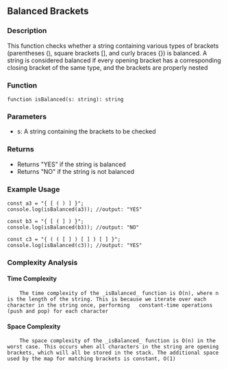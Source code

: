 ## Balanced Brackets

### Description
This function checks whether a string containing various types of brackets (parentheses (), square brackets [], and curly braces {}) is balanced. A string is considered balanced if every opening bracket has a corresponding closing bracket of the same type, and the brackets are properly nested

### Function
```
function isBalanced(s: string): string
```

### Parameters
- s: A string containing the brackets to be checked

### Returns
- Returns "YES" if the string is balanced
- Returns "NO" if the string is not balanced

### Example Usage
```
const a3 = "{ [ ( ) ] }";
console.log(isBalanced(a3)); //output: "YES"

const b3 = "{ [ ( ] ) }";
console.log(isBalanced(b3)); //output: "NO"

const c3 = "{ ( ( [ ] ) [ ] ) [ ] }";
console.log(isBalanced(c3)); //output: "YES"
```

### Complexity Analysis
  #### Time Complexity
        The time complexity of the _isBalanced_ function is O(n), where n is the length of the string. This is because we iterate over each character in the string once, performing   constant-time operations (push and pop) for each character

  #### Space Complexity
        The space complexity of the _isBalanced_ function is O(n) in the worst case. This occurs when all characters in the string are opening brackets, which will all be stored in the stack. The additional space used by the map for matching brackets is constant, O(1)
